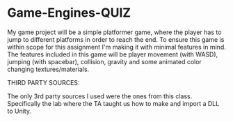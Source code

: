 # Game-Engines-QUIZ

My game project will be a simple platformer game, where the player has to jump to different platforms in order to reach the end. To ensure this game is within scope for this assignment I'm making it with minimal features in mind. The features included in this game will be player movement (with WASD), jumping (with spacebar), collision, gravity and some animated color changing textures/materials.


THIRD PARTY SOURCES: 


The only 3rd party sources I used were the ones from this class. Specifically the lab where the TA taught us how to make and import a DLL to Unity.




